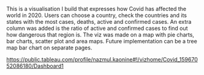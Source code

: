 This is a visualisation I build that expresses how Covid has affected the world in 2020. Users can choose a country, check the countries and its states with the most cases, deaths, active and confirmed cases. An extra column was added is the ratio of active and confirmed cases to find out how dangerous that region is. The viz was made on a map with pie charts, bar charts, scatter plot and area maps.
Future implementation can be a tree map bar chart on separate pages.

https://public.tableau.com/profile/nazmul.kaonine#!/vizhome/Covid_15967052086180/Dashboard1
